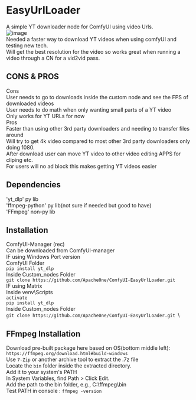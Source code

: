 # EasyUrlLoader
A simple YT downloader node for ComfyUI using video Urls. \
![image](https://github.com/user-attachments/assets/30501d79-6073-4653-8eaf-452ebc7fd719)\
Needed a faster way to download YT videos when using comfyUI and testing new tech. \
Will get the best resolution for the video so works great when running a video through a CN for a vid2vid pass.
## CONS & PROS
Cons\
User needs to go to downloads inside the custom node and see the FPS of downloaded videos\
User needs to do math when only wanting small parts of a YT video\
Only works for YT URLs for now\
Pros\
Faster than using other 3rd party downloaders and needing to transfer files around\
Will try to get 4k video compared to most other 3rd party downloaders only doing 1080.\
After download user can move YT video to other video editing APPS for cliping etc.\
For users will no ad block this makes getting YT videos easier
## Dependencies
'yt_dlp' py lib\
'ffmpeg-python' py lib(not sure if needed but good to have)\
'FFmpeg' non-py lib 
## Installation
ComfyUI-Manager (rec)\
Can be downloaded from ComfyUI-manager\
IF using Windows Port version\
ComfyUI Folder\
```pip install yt_dlp```\
Inside Custom_nodes Folder\
```git clone https://github.com/Apache0ne/ComfyUI-EasyUrlLoader.git ```\
IF using Matrix \
Inside venv\Scripts\
```activate```\
```pip install yt_dlp```\
Inside Custom_nodes Folder\
```git clone https://github.com/Apache0ne/ComfyUI-EasyUrlLoader.git ```\
## FFmpeg Installation
Download pre-built package here based on OS(bottom middle left):
```https://ffmpeg.org/download.html#build-windows```\
Use ```7-Zip``` or another archive tool to extract the .7z file\
Locate the ```bin``` folder inside the extracted directory.\
Add it to your system's PATH\
In System Variables, find Path > Click Edit.\
Add the path to the bin folder, e.g., C:\ffmpeg\bin\
Test PATH in console : ```ffmpeg -version```